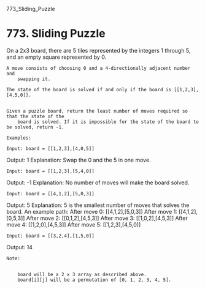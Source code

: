 773_Sliding_Puzzle
# 773. Sliding Puzzle

On a 2x3 board, there are 5 tiles represented by the integers 1 through 5, and
        an empty square represented by 0.

    A move consists of choosing 0 and a 4-directionally adjacent number and
        swapping it.

    The state of the board is solved if and only if the board is [[1,2,3],[4,5,0]].
    

    Given a puzzle board, return the least number of moves required so that the state of the
        board is solved. If it is impossible for the state of the board to be solved, return -1.

    Examples:

    Input: board = [[1,2,3],[4,0,5]]
Output: 1
Explanation: Swap the 0 and the 5 in one move.

    Input: board = [[1,2,3],[5,4,0]]
Output: -1
Explanation: No number of moves will make the board solved.

    Input: board = [[4,1,2],[5,0,3]]
Output: 5
Explanation: 5 is the smallest number of moves that solves the board.
An example path:
After move 0: [[4,1,2],[5,0,3]]
After move 1: [[4,1,2],[0,5,3]]
After move 2: [[0,1,2],[4,5,3]]
After move 3: [[1,0,2],[4,5,3]]
After move 4: [[1,2,0],[4,5,3]]
After move 5: [[1,2,3],[4,5,0]]

    Input: board = [[3,2,4],[1,5,0]]
Output: 14

    Note:

    
        board will be a 2 x 3 array as described above.
        board[i][j] will be a permutation of [0, 1, 2, 3, 4, 5].